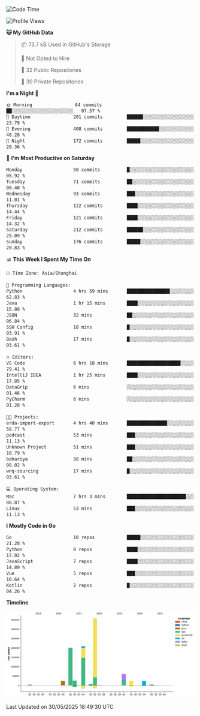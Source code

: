 <!--START_SECTION:waka-->
![Code Time](http://img.shields.io/badge/Code%20Time-4%2C185%20hrs%2033%20mins-blue)

![Profile Views](http://img.shields.io/badge/Profile%20Views-0-blue)

**🐱 My GitHub Data** 

> 📦 73.7 kB Used in GitHub's Storage 
 > 
> 🚫 Not Opted to Hire
 > 
> 📜 32 Public Repositories 
 > 
> 🔑 30 Private Repositories 
 > 
**I'm a Night 🦉** 

```text
🌞 Morning                64 commits          ██░░░░░░░░░░░░░░░░░░░░░░░   07.57 % 
🌆 Daytime                201 commits         ██████░░░░░░░░░░░░░░░░░░░   23.79 % 
🌃 Evening                408 commits         ████████████░░░░░░░░░░░░░   48.28 % 
🌙 Night                  172 commits         █████░░░░░░░░░░░░░░░░░░░░   20.36 % 
```
📅 **I'm Most Productive on Saturday** 

```text
Monday                   50 commits          █░░░░░░░░░░░░░░░░░░░░░░░░   05.92 % 
Tuesday                  71 commits          ██░░░░░░░░░░░░░░░░░░░░░░░   08.40 % 
Wednesday                93 commits          ███░░░░░░░░░░░░░░░░░░░░░░   11.01 % 
Thursday                 122 commits         ████░░░░░░░░░░░░░░░░░░░░░   14.44 % 
Friday                   121 commits         ████░░░░░░░░░░░░░░░░░░░░░   14.32 % 
Saturday                 212 commits         ██████░░░░░░░░░░░░░░░░░░░   25.09 % 
Sunday                   176 commits         █████░░░░░░░░░░░░░░░░░░░░   20.83 % 
```


📊 **This Week I Spent My Time On** 

```text
🕑︎ Time Zone: Asia/Shanghai

💬 Programming Languages: 
Python                   4 hrs 59 mins       ████████████████░░░░░░░░░   62.83 % 
Java                     1 hr 15 mins        ████░░░░░░░░░░░░░░░░░░░░░   15.88 % 
JSON                     32 mins             ██░░░░░░░░░░░░░░░░░░░░░░░   06.84 % 
SSH Config               18 mins             █░░░░░░░░░░░░░░░░░░░░░░░░   03.91 % 
Bash                     17 mins             █░░░░░░░░░░░░░░░░░░░░░░░░   03.61 % 

🔥 Editors: 
VS Code                  6 hrs 18 mins       ████████████████████░░░░░   79.41 % 
IntelliJ IDEA            1 hr 25 mins        ████░░░░░░░░░░░░░░░░░░░░░   17.85 % 
DataGrip                 6 mins              ░░░░░░░░░░░░░░░░░░░░░░░░░   01.46 % 
PyCharm                  6 mins              ░░░░░░░░░░░░░░░░░░░░░░░░░   01.28 % 

🐱‍💻 Projects: 
erda-import-export       4 hrs 40 mins       ███████████████░░░░░░░░░░   58.77 % 
podcast                  53 mins             ███░░░░░░░░░░░░░░░░░░░░░░   11.13 % 
Unknown Project          51 mins             ███░░░░░░░░░░░░░░░░░░░░░░   10.79 % 
bahariya                 38 mins             ██░░░░░░░░░░░░░░░░░░░░░░░   08.02 % 
wnq-sourcing             17 mins             █░░░░░░░░░░░░░░░░░░░░░░░░   03.61 % 

💻 Operating System: 
Mac                      7 hrs 3 mins        ██████████████████████░░░   88.87 % 
Linux                    53 mins             ███░░░░░░░░░░░░░░░░░░░░░░   11.13 % 
```

**I Mostly Code in Go** 

```text
Go                       10 repos            █████░░░░░░░░░░░░░░░░░░░░   21.28 % 
Python                   8 repos             ████░░░░░░░░░░░░░░░░░░░░░   17.02 % 
JavaScript               7 repos             ████░░░░░░░░░░░░░░░░░░░░░   14.89 % 
Vue                      5 repos             ███░░░░░░░░░░░░░░░░░░░░░░   10.64 % 
Kotlin                   2 repos             █░░░░░░░░░░░░░░░░░░░░░░░░   04.26 % 
```



**Timeline**

![Lines of Code chart](https://raw.githubusercontent.com/youtiaoguagua/youtiaoguagua/master/assets/bar_graph.png)


 Last Updated on 30/05/2025 18:49:30 UTC
<!--END_SECTION:waka-->